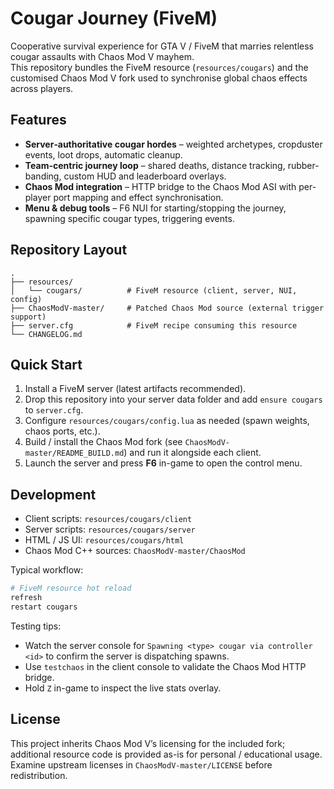 # Cougar Journey (FiveM)

Cooperative survival experience for GTA V / FiveM that marries relentless cougar assaults with Chaos Mod V mayhem.  
This repository bundles the FiveM resource (`resources/cougars`) and the customised Chaos Mod V fork used to synchronise global chaos effects across players.

## Features

- **Server‑authoritative cougar hordes** – weighted archetypes, cropduster events, loot drops, automatic cleanup.
- **Team-centric journey loop** – shared deaths, distance tracking, rubber-banding, custom HUD and leaderboard overlays.
- **Chaos Mod integration** – HTTP bridge to the Chaos Mod ASI with per-player port mapping and effect synchronisation.
- **Menu & debug tools** – F6 NUI for starting/stopping the journey, spawning specific cougar types, triggering events.

## Repository Layout

```
.
├── resources/
│   └── cougars/          # FiveM resource (client, server, NUI, config)
├── ChaosModV-master/     # Patched Chaos Mod source (external trigger support)
├── server.cfg            # FiveM recipe consuming this resource
└── CHANGELOG.md
```

## Quick Start

1. Install a FiveM server (latest artifacts recommended).
2. Drop this repository into your server data folder and add `ensure cougars` to `server.cfg`.
3. Configure `resources/cougars/config.lua` as needed (spawn weights, chaos ports, etc.).
4. Build / install the Chaos Mod fork (see `ChaosModV-master/README_BUILD.md`) and run it alongside each client.
5. Launch the server and press **F6** in-game to open the control menu.

## Development

- Client scripts: `resources/cougars/client`
- Server scripts: `resources/cougars/server`
- HTML / JS UI: `resources/cougars/html`
- Chaos Mod C++ sources: `ChaosModV-master/ChaosMod`

Typical workflow:

```bash
# FiveM resource hot reload
refresh
restart cougars
```

Testing tips:

- Watch the server console for `Spawning <type> cougar via controller <id>` to confirm the server is dispatching spawns.
- Use `testchaos` in the client console to validate the Chaos Mod HTTP bridge.
- Hold `Z` in-game to inspect the live stats overlay.

## License

This project inherits Chaos Mod V’s licensing for the included fork; additional resource code is provided as-is for personal / educational usage. Examine upstream licenses in `ChaosModV-master/LICENSE` before redistribution.
